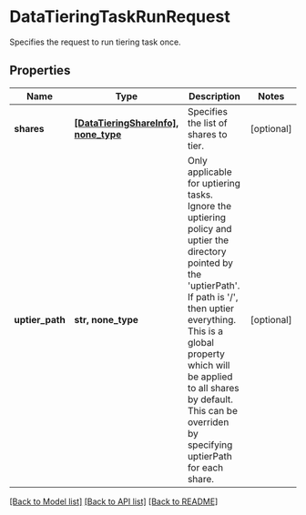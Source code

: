 # DataTieringTaskRunRequest

Specifies the request to run tiering task once.

## Properties
Name | Type | Description | Notes
------------ | ------------- | ------------- | -------------
**shares** | [**[DataTieringShareInfo], none_type**](DataTieringShareInfo.md) | Specifies the list of shares to tier. | [optional] 
**uptier_path** | **str, none_type** | Only applicable for uptiering tasks. Ignore the uptiering policy and uptier the directory pointed by the &#39;uptierPath&#39;. If path is &#39;/&#39;, then uptier everything.  This is a global property which will be applied to all shares by default. This can be overriden by specifying uptierPath for each share. | [optional] 

[[Back to Model list]](../README.md#documentation-for-models) [[Back to API list]](../README.md#documentation-for-api-endpoints) [[Back to README]](../README.md)


